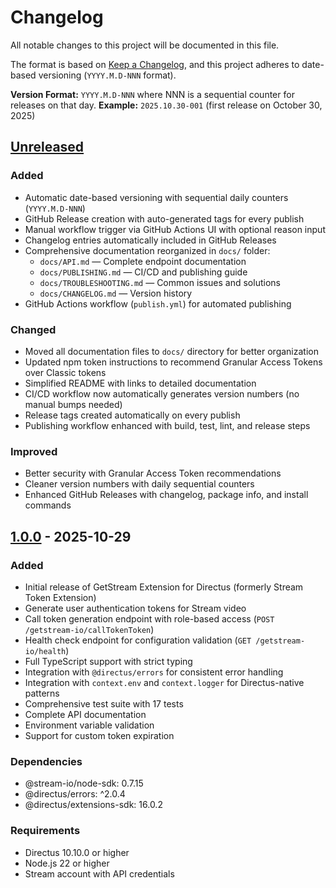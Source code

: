 # Changelog

All notable changes to this project will be documented in this file.

The format is based on [Keep a Changelog](https://keepachangelog.com/en/1.0.0/),
and this project adheres to date-based versioning (`YYYY.M.D-NNN` format).

**Version Format:** `YYYY.M.D-NNN` where NNN is a sequential counter for releases on that day.
**Example:** `2025.10.30-001` (first release on October 30, 2025)

## [Unreleased]

### Added

- Automatic date-based versioning with sequential daily counters (`YYYY.M.D-NNN`)
- GitHub Release creation with auto-generated tags for every publish
- Manual workflow trigger via GitHub Actions UI with optional reason input
- Changelog entries automatically included in GitHub Releases
- Comprehensive documentation reorganized in `docs/` folder:
  - `docs/API.md` — Complete endpoint documentation
  - `docs/PUBLISHING.md` — CI/CD and publishing guide
  - `docs/TROUBLESHOOTING.md` — Common issues and solutions
  - `docs/CHANGELOG.md` — Version history
- GitHub Actions workflow (`publish.yml`) for automated publishing

### Changed

- Moved all documentation files to `docs/` directory for better organization
- Updated npm token instructions to recommend Granular Access Tokens over Classic tokens
- Simplified README with links to detailed documentation
- CI/CD workflow now automatically generates version numbers (no manual bumps needed)
- Release tags created automatically on every publish
- Publishing workflow enhanced with build, test, lint, and release steps

### Improved

- Better security with Granular Access Token recommendations
- Cleaner version numbers with daily sequential counters
- Enhanced GitHub Releases with changelog, package info, and install commands

## [1.0.0] - 2025-10-29

### Added

- Initial release of GetStream Extension for Directus (formerly Stream Token Extension)
- Generate user authentication tokens for Stream video
- Call token generation endpoint with role-based access (`POST /getstream-io/callTokenToken`)
- Health check endpoint for configuration validation (`GET /getstream-io/health`)
- Full TypeScript support with strict typing
- Integration with `@directus/errors` for consistent error handling
- Integration with `context.env` and `context.logger` for Directus-native patterns
- Comprehensive test suite with 17 tests
- Complete API documentation
- Environment variable validation
- Support for custom token expiration

### Dependencies

- @stream-io/node-sdk: 0.7.15
- @directus/errors: ^2.0.4
- @directus/extensions-sdk: 16.0.2

### Requirements

- Directus 10.10.0 or higher
- Node.js 22 or higher
- Stream account with API credentials

[Unreleased]: https://github.com/AbhinayMe/directus-extension-getstream-io/compare/v1.0.0...HEAD
[1.0.0]: https://github.com/AbhinayMe/directus-extension-getstream-io/releases/tag/v1.0.0
